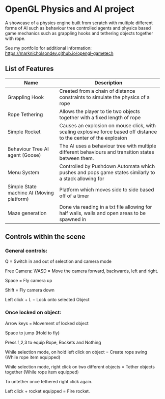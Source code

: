# OpenGL Physics and AI project

A showcase of a physics engine built from scratch with multiple different forms of AI such as behaviour tree controlled agents and physics
based game mechanics such as grappling hooks and tethering objects together with rope.

See my portfolio for additional information: https://marknicholsondev.github.io/opengl-gametech

## List of Features
| Name | Description |
| ------------- | ------------- |
| Grappling Hook | Created from a chain of distance constraints to simulate the physics of a rope |
| Rope Tethering | Allows the player to tie two objects together with a fixed length of rope |
| Simple Rocket | Causes an explosion on mouse click, with scaling explosive force based off distance to the center of the explosion |
| Behaviour Tree AI agent (Goose) | The AI uses a behaviour tree with multiple different behaviours and transition states between them. |
| Menu System | Controlled by Pushdown Automata which pushes and pops game states similarly to a stack allowing for  |
| Simple State machine AI (Moving platform) | Platform which moves side to side based off of a timer |
| Maze generation | Done via reading in a txt file allowing for half walls, walls and open areas to be spawned in |

## Controls within the scene
### General controls:
Q = Switch in and out of selection and camera mode

Free Camera:
WASD = Move the camera forward, backwards, left and right.

Space = Fly camera up

Shift = Fly camera down

Left click + L = Lock onto selected Object

### Once locked on object:
Arrow keys = Movement of locked object

Space to jump (Hold to fly)

Press 1,2,3 to equip Rope, Rockets and Nothing

While selection mode, on hold left click on object = Create rope swing (While rope item equipped)

While selection mode, right click on two different objects = Tether objects together (While rope item equipped)

To untether once tethered right click again.

Left click + rocket equipped = Fire rocket.

